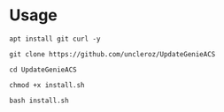# Usage
```
apt install git curl -y
```
```
git clone https://github.com/uncleroz/UpdateGenieACS
```
```
cd UpdateGenieACS
```
```
chmod +x install.sh
```
```
bash install.sh
```

